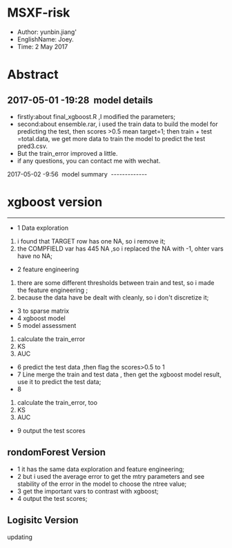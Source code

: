 # MSXF-risk 
* Author: yunbin.jiang'
* EnglishName: Joey.
* Time: 2 May 2017
# Abstract  
  2017-05-01 -19:28
  model details
  --------------
*  firstly:about final_xgboost.R ,I modified the parameters;<br>
*  second:about ensemble.rar, i used the train data to build the model for predicting the test, then scores >0.5 mean target=1;
 then train + test =total.data, we get more data to train the model to predict the test pred3.csv.<br>
*  But the train_error improved a little.<br>
*  if any questions, you can contact me with wechat.<br>

  2017-05-02 -9:56
  model summary
  -------------
 # xgboost version
 -----------------
 * 1 Data exploration
 1) i found that TARGET row has one NA, so i remove it;
 2) the COMPFIELD var has 445 NA ,so i replaced the NA with -1, ohter vars have no NA;
 * 2 feature engineering
 1) there are some different thresholds between train and test, so i made the feature engineering ;
 2) because the data have be dealt with cleanly, so i don't discretize it;
 
 * 3 to sparse matrix
 * 4 xgboost model
 * 5 model assessment 
 1) calculate the train_error
 2) KS 
 3) AUC
 * 6 predict the test data ,then flag the scores>0.5 to 1
 * 7 Line merge the train and test data , then get the xgboost model result, use it to predict the test data;
 * 8 
 1) calculate the train_error, too
 2) KS 
 3) AUC
 * 9 output the test scores
 
 rondomForest Version
 --------------------
 * 1 it has the same data exploration and feature engineering;
 * 2 but i used the average error to get the mtry parameters and see stability of the error in the model to choose the ntree value;
 * 3 get the important vars to contrast with xgboost;
 * 4 output the test scores;
 
 Logisitc Version
 -----------------
 updating
 
 
 
 
 
 
 
 
 
 
 
 
 
 
 
 
